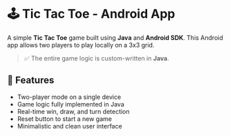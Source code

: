 # 🕹️ Tic Tac Toe - Android App

A simple **Tic Tac Toe** game built using **Java** and **Android SDK**. This Android app allows two players to play locally on a 3x3 grid.

> ✅ The entire game logic is custom-written in **Java**.

## 📱 Features

- Two-player mode on a single device  
- Game logic fully implemented in Java  
- Real-time win, draw, and turn detection  
- Reset button to start a new game  
- Minimalistic and clean user interface
